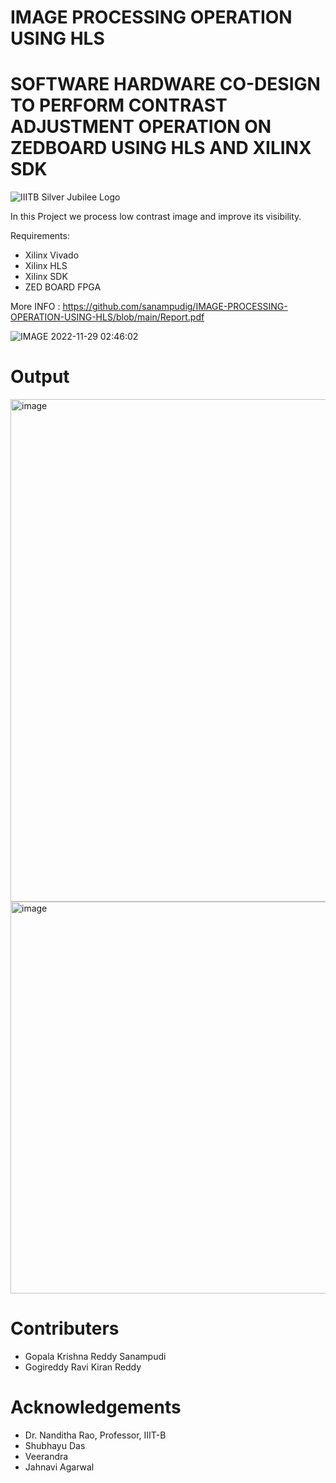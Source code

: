 # IMAGE PROCESSING OPERATION USING HLS

# SOFTWARE HARDWARE CO-DESIGN TO PERFORM CONTRAST ADJUSTMENT OPERATION ON ZEDBOARD USING HLS AND XILINX SDK


![IIITB Silver Jubilee Logo](https://user-images.githubusercontent.com/110079648/204360431-1f394d1c-6847-4eae-95c8-1b9fc9d81fe6.png)

In this Project we process low contrast image and improve its visibility.

Requirements:
- Xilinx Vivado
- Xilinx HLS
- Xilinx SDK
- ZED BOARD FPGA

More INFO : https://github.com/sanampudig/IMAGE-PROCESSING-OPERATION-USING-HLS/blob/main/Report.pdf

![IMAGE 2022-11-29 02:46:02](https://user-images.githubusercontent.com/110079648/204382627-98d07726-27ef-412f-9787-b106693a1584.jpg)

# Output

<img width="804" alt="image" src="https://user-images.githubusercontent.com/110079648/204384015-a66ee3e0-148a-420c-89fb-b32ddd3d9fc6.png">


<img width="627" alt="image" src="https://user-images.githubusercontent.com/110079648/204362015-38e5dd3e-78fb-4c2b-8241-f70eacd49af9.png">

# Contributers
- Gopala Krishna Reddy Sanampudi
- Gogireddy Ravi Kiran Reddy
# Acknowledgements
- Dr. Nanditha Rao, Professor, IIIT-B
- Shubhayu Das
- Veerandra
- Jahnavi Agarwal


